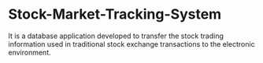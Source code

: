 # Stock-Market-Tracking-System
It is a database application developed to transfer the stock trading information used in traditional stock exchange transactions to the electronic environment. 
